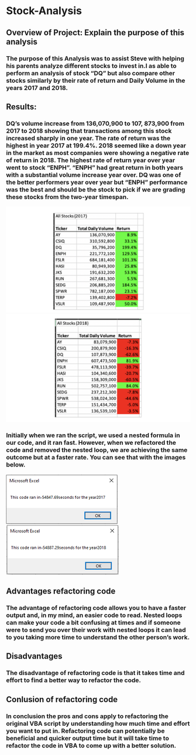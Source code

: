 # Stock-Analysis
## Overview of Project: Explain the purpose of this analysis
### The purpose of this Analysis was to assist Steve with helping his parents analyze different stocks to invest in.I as able to perform an analysis of stock “DQ” but also compare other stocks similarly by their rate of return and Daily Volume in the years 2017 and 2018.

## Results:
### DQ’s volume increase from 136,070,900 to 107, 873,900 from 2017 to 2018 showing that transactions among this stock increased sharply in one year. The rate of return was the highest in year 2017 at 199.4%. 2018 seemed like a down year in the market as most companies were showing a negative rate of return in 2018. The highest rate of return year over year went to stock “ENPH”. “ENPH” had great return in both years with a substantial volume increase year over. DQ was one of the better performers year over year but “ENPH” performance was the best and should be the stock to pick if we are grading these stocks from the two-year timespan.

![This is an Image](https://github.com/adamtavi/Stock-Analysis/blob/main/2017%20stock%20performance.PNG) ![This is an Image](https://github.com/adamtavi/Stock-Analysis/blob/main/2018%20Stock%20Performance.PNG)

### Initially when we ran the script, we used a nested formula in our code, and it ran fast. However, when we refactored the code and removed the nested loop, we are achieving the same outcome but at a faster rate. You can see that with the images below.

![This is an Image](https://github.com/adamtavi/Stock-Analysis/blob/Resources/VBA_Challenge_2017.PNG) ![This is an Image](https://github.com/adamtavi/Stock-Analysis/blob/main/VBA_Challenge_2018.PNG)

## Advantages refactoring code
### The advantage of refactoring code allows you to have a faster output and, in my mind, an easier code to read. Nested loops can make your code a bit confusing at times and if someone were to send you over their work with nested loops it can lead to you taking more time to understand the other person’s work.

## Disadvantages
### The disadvantage of refactoring code is that it takes time and effort to find a better way to refactor the code.

## Conlusion of refactoring code
### In conclusion the pros and cons apply to refactoring the original VBA script by understanding how much time and effort you want to put in. Refactoring code can potentially be beneficial and quicker output time but it will take time to refactor the code in VBA to come up with a better solution.

